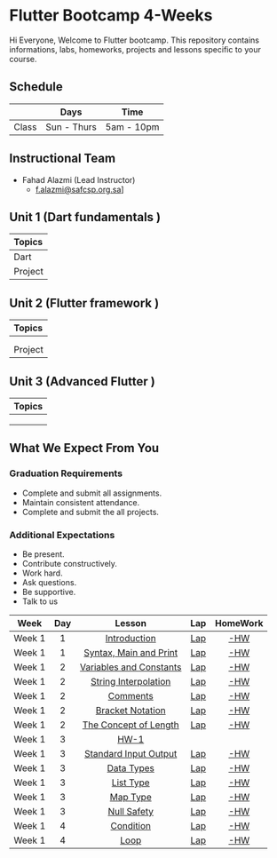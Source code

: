 # Flutter Bootcamp 4-Weeks 
Hi Everyone, Welcome to Flutter bootcamp. This repository contains informations, labs, homeworks, projects and lessons specific to your course.

## Schedule
|  | Days | Time |
| --- | ------------- | ------------- |
| Class | Sun - Thurs  | 5am - 10pm  |

## Instructional Team
* Fahad Alazmi (Lead Instructor)
  * f.alazmi@safcsp.org.sa]


## Unit 1 \(Dart fundamentals \)

| Topics |
| :--- |
| Dart |
| Project | 


## Unit 2 \(Flutter framework \)

| Topics |
| :--- |
| |
| |
| Project  |

## Unit 3 \(Advanced Flutter \)

| Topics |
| :--- |
|  | 
|  |
|  |

## What We Expect From You
### Graduation Requirements
* Complete and submit all assignments.
* Maintain consistent attendance.
* Complete and submit the all projects.
### Additional Expectations
* Be present.
* Contribute constructively.
* Work hard.
* Ask questions.
* Be supportive.
* Talk to us

| Week | Day | Lesson | Lap | HomeWork |
|:----:|:---:|:------:|:---:|:--------:|
| Week 1| 1   |[Introduction](https://github.com/Tuwaiq-Flutter/01-Introduction.git)|[Lap](https://)|[-HW](https://)
| Week 1| 1   |[Syntax, Main and Print](https://github.com/Tuwaiq-Flutter/02-Syntax-Main-and-Print.git)|[Lap](https://)|[-HW](https://)
| Week 1| 2   |[Variables and Constants](https://github.com/Tuwaiq-Flutter/03-Variables-and-Constants.git)|[Lap](https://)|[-HW](https://)
| Week 1| 2   |[String Interpolation](https://github.com/Tuwaiq-Flutter/04-String-Interpolation.git)|[Lap](https://)|[-HW](https://)
| Week 1| 2   |[Comments](https://github.com/Tuwaiq-Flutter/05-Comments.git)|[Lap](https://)|[-HW](https://)
| Week 1| 2   |[Bracket Notation](https://github.com/Tuwaiq-Flutter/06-Bracket-Notation.git)|[Lap](https://)|[-HW](https://)
| Week 1| 2   |[The Concept of Length](https://github.com/Tuwaiq-Flutter/07-The-Concept-of-Length.git)|[Lap](https://)|[-HW](https://)
| Week 1| 3   |[HW-1](https://github.com/Tuwaiq-Flutter/HM-1/blob/main/README.md)|
| Week 1| 3   |[Standard Input Output](https://github.com/Tuwaiq-Flutter/08-Standard-Input-Output.git)|[Lap](https://)|[-HW](https://)
| Week 1| 3   |[Data Types](https://github.com/Tuwaiq-Flutter/15-Data-Types.git)|[Lap](https://)|[-HW](https://)
| Week 1| 3   |[List Type](https://github.com/Tuwaiq-Flutter/16-List-Type.git)|[Lap](https://)|[-HW](https://)
| Week 1| 3   |[Map Type](https://github.com/Tuwaiq-Flutter/17-Map-type.git)|[Lap](https://)|[-HW](https://)
| Week 1| 3   |[Null Safety](https://github.com/Tuwaiq-Flutter/18-Null-safety.git)|[Lap](https://)|[-HW](https://)
| Week 1| 4   |[Condition](https://github.com/Tuwaiq-Flutter/19-Condition.git)|[Lap](https://)|[-HW](https://)
| Week 1| 4   |[Loop](https://github.com/Tuwaiq-Flutter/20-Loop.git)|[Lap](https://)|[-HW](https://)


